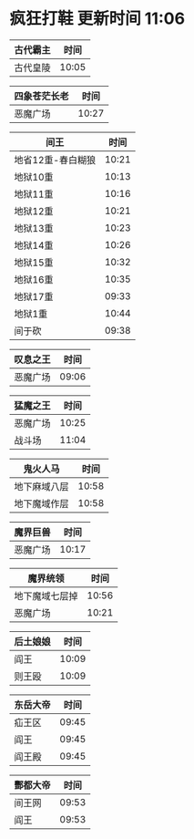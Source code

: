 # 疯狂打鞋 更新时间 11:06

| 古代霸主   | 时间    |
|--------|-------|
| 古代皇陵 | 10:05 |

| 四象苍茫长老   | 时间    |
|--------|-------|
| 恶魔广场 | 10:27 |

| 间王   | 时间    |
|--------|-------|
| 地省12重-春白糊狼 | 10:21 |
| 地狱10重 | 10:13 |
| 地狱11重 | 10:16 |
| 地狱12重 | 10:21 |
| 地狱13重 | 10:23 |
| 地狱14重 | 10:26 |
| 地狱15重 | 10:32 |
| 地狱16重 | 10:35 |
| 地狱17重 | 09:33 |
| 地狱1重 | 10:44 |
| 间于砍 | 09:38 |

| 叹息之王   | 时间    |
|--------|-------|
| 恶魔广场 | 09:06 |

| 猛魔之王   | 时间    |
|--------|-------|
| 恶魔广场 | 10:25 |
| 战斗场 | 11:04 |

| 鬼火人马   | 时间    |
|--------|-------|
| 地下麻域八层 | 10:58 |
| 地下魔域作层 | 10:58 |

| 魔界巨兽   | 时间    |
|--------|-------|
| 恶魔广场 | 10:17 |

| 魔界统领   | 时间    |
|--------|-------|
| 地下魔域七层掉 | 10:56 |
| 恶魔广场 | 10:21 |

| 后土娘娘   | 时间    |
|--------|-------|
| 阎王 | 10:09 |
| 则王殴 | 10:09 |

| 东岳大帝   | 时间    |
|--------|-------|
| 疝王区 | 09:45 |
| 阎王 | 09:45 |
| 阎王殿 | 09:45 |

| 酆都大帝   | 时间    |
|--------|-------|
| 间王网 | 09:53 |
| 阎王 | 09:53 |